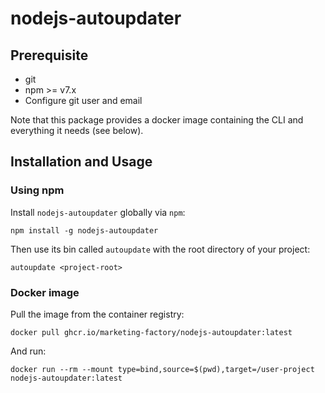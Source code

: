 # nodejs-autoupdater

<!--- TODO: Add description -->

## Prerequisite
- git
- npm >= v7.x
- Configure git user and email

Note that this package provides a docker image containing the CLI and everything it needs (see below).

## Installation and Usage

### Using npm
Install `nodejs-autoupdater` globally via `npm`:
```console
npm install -g nodejs-autoupdater
```
Then use its bin called `autoupdate` with the root directory of your project:
```console
autoupdate <project-root>
```

### Docker image
Pull the image from the container registry:
```console
docker pull ghcr.io/marketing-factory/nodejs-autoupdater:latest
```
And run:
```console
docker run --rm --mount type=bind,source=$(pwd),target=/user-project nodejs-autoupdater:latest
```

<!--- TODO: Add config documentation -->

<!--- 
docker build --tag autoupdater:latest .

docker run -it --rm --mount type=bind,source=$(pwd),target=/user-project --entrypoint /bin/sh autoupdater
-->